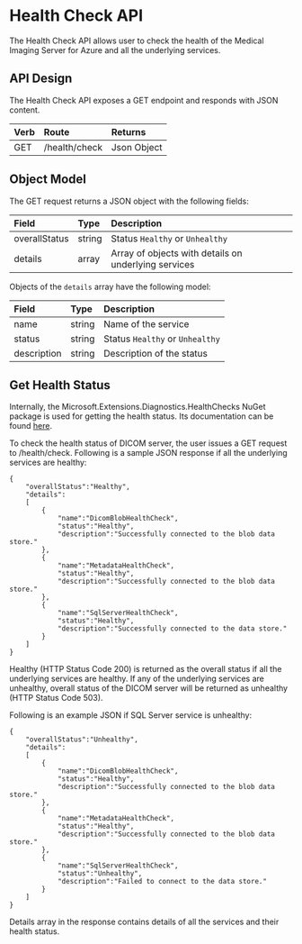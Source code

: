 # Health Check API

The Health Check API allows user to check the health of the Medical Imaging Server for Azure and all the underlying services.

## API Design

The Health Check API exposes a GET endpoint and responds with JSON content.

Verb | Route              | Returns     
:--- | :----------------- | :---------- 
GET  | /health/check      | Json Object 

## Object Model

The GET request returns a JSON object with the following fields:

Field         | Type   | Description
:------------ | :----- | :----------
overallStatus | string | Status `Healthy` or `Unhealthy`
details       | array  | Array of objects with details on underlying services

Objects of the `details` array have the following model:

Field         | Type   | Description
:------------ | :----- | :----------
name		  | string | Name of the service
status		  | string | Status `Healthy` or `Unhealthy`
description   | string | Description of the status

## Get Health Status

Internally, the Microsoft.Extensions.Diagnostics.HealthChecks NuGet package is used for getting the health status. Its documentation can be found [here](https://docs.microsoft.com/en-us/dotnet/api/microsoft.extensions.diagnostics.healthchecks?view=dotnet-plat-ext-3.1).

To check the health status of DICOM server, the user issues a GET request to /health/check. Following is a sample JSON response if all the underlying services are healthy:
```
{
	"overallStatus":"Healthy",
	"details":
	[
		{
			"name":"DicomBlobHealthCheck",
			"status":"Healthy",
			"description":"Successfully connected to the blob data store."
		},
		{
			"name":"MetadataHealthCheck",
			"status":"Healthy",
			"description":"Successfully connected to the blob data store."
		},
		{
			"name":"SqlServerHealthCheck",
			"status":"Healthy",
			"description":"Successfully connected to the data store."
		}
	]
}
```

Healthy (HTTP Status Code 200) is returned as the overall status if all the underlying services are healthy. If any of the underlying services are unhealthy, overall status of the DICOM server will be returned as unhealthy (HTTP Status Code 503).

Following is an example JSON if SQL Server service is unhealthy:
```
{
	"overallStatus":"Unhealthy",
	"details":
	[
		{
			"name":"DicomBlobHealthCheck",
			"status":"Healthy",
			"description":"Successfully connected to the blob data store."
		},
		{
			"name":"MetadataHealthCheck",
			"status":"Healthy",
			"description":"Successfully connected to the blob data store."
		},
		{
			"name":"SqlServerHealthCheck",
			"status":"Unhealthy",
			"description":"Failed to connect to the data store."
		}
	]
}
```

Details array in the response contains details of all the services and their health status.
